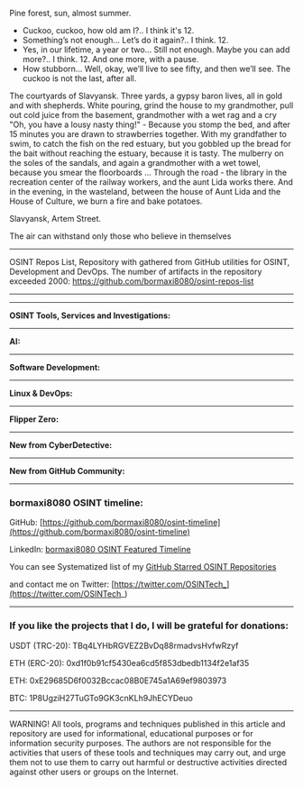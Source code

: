 
Pine forest, sun, almost summer.
- Cuckoo, cuckoo, how old am I?..
I think it's 12.
- Something’s not enough... Let’s do it again?..
I think. 12.
- Yes, in our lifetime, a year or two... Still not enough. Maybe you can add more?..
I think. 12. And one more, with a pause.
- How stubborn... Well, okay, we’ll live to see fifty, and then we’ll see. The cuckoo is not the last, after all.


The courtyards of Slavyansk. Three yards, a gypsy baron lives, all in gold and with shepherds. White pouring, grind the house to my grandmother, pull out cold juice from the basement, grandmother with a wet rag and a cry "Oh, you have a lousy nasty thing!" - Because you stomp the bed, and after 15 minutes you are drawn to strawberries together. With my grandfather to swim, to catch the fish on the red estuary, but you gobbled up the bread for the bait without reaching the estuary, because it is tasty. The mulberry on the soles of the sandals, and again a grandmother with a wet towel, because you smear the floorboards ... Through the road - the library in the recreation center of the railway workers, and the aunt Lida works there. And in the evening, in the wasteland, between the house of Aunt Lida and the House of Culture, we burn a fire and bake potatoes.

Slavyansk, Artem Street.


The air can withstand only those who believe in themselves

----

OSINT Repos List, Repository with gathered from GitHub utilities for OSINT, Development and DevOps. The number of artifacts in the repository exceeded 2000: https://github.com/bormaxi8080/osint-repos-list

----



----

**OSINT Tools, Services and Investigations:**



----

**AI:**



---

**Software Development:**



----

**Linux & DevOps:**



----

**Flipper Zero:**



----

**New from CyberDetective:**



----

**New from GitHub Community:**



----
### bormaxi8080 OSINT timeline:

GitHub: [https://github.com/bormaxi8080/osint-timeline](https://github.com/bormaxi8080/osint-timeline)

LinkedIn: [bormaxi8080 OSINT Featured Timeline](https://www.linkedin.com/in/osintech/details/featured/)

You can see Systematized list of my [GitHub Starred OSINT Repositories](https://github.com/bormaxi8080/osint-repos-list)

and contact me on Twitter: [https://twitter.com/OSINTech_](https://twitter.com/OSINTech_)

----
### If you like the projects that I do, I will be grateful for donations:

USDT (TRC-20): TBq4LYHbRGVEZ2BvDq88rmadvsHvfwRzyf

ETH (ERC-20): 0xd1f0b91cf5430ea6cd5f853dbedb1134f2e1af35

ETH: 0xE29685D6f0032Bccac08B0E745a1A69ef9803973

BTC: 1P8UgziH27TuGTo9GK3cnKLh9JhECYDeuo

----

WARNING! All tools, programs and techniques published in this article and repository are used for informational, educational purposes or for information security purposes. The authors are not responsible for the activities that users of these tools and techniques may carry out, and urge them not to use them to carry out harmful or destructive activities directed against other users or groups on the Internet.

